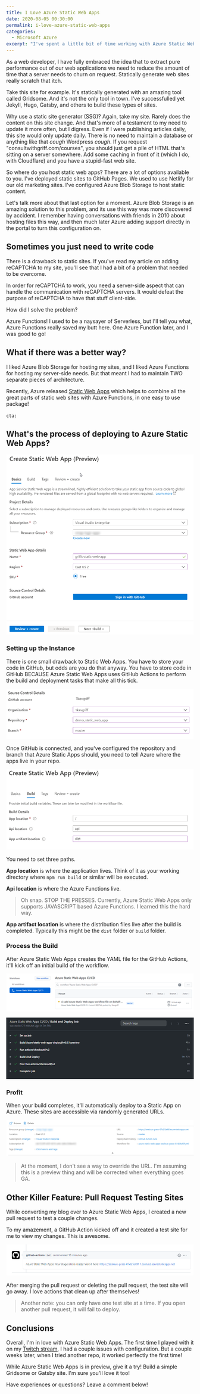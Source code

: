 ```yaml
---
title: I Love Azure Static Web Apps
date: 2020-08-05 00:30:00
permalink: i-love-azure-static-web-apps
categories:
  - Microsoft Azure
excerpt: "I've spent a little bit of time working with Azure Static Web Apps in their preview phase, and it's an amazing solution to a couple core problems I had with deploying static apps."
---
```


As a web developer, I have fully embraced the idea that to extract pure performance out of our web applications we need to reduce the amount of time that a server needs to churn on request.  Statically generate web sites really scratch that itch.

Take this site for example.  It's statically generated with an amazing tool called Gridsome.  And it's not the only tool in town.  I've successfulled yet Jekyll, Hugo, Gatsby, and others to build these types of sites.

Why use a static site generator (SSG)?  Again, take my site.  Rarely does the content on this site change.  And that's more of a testament to my need to update it more often, but I digress.  Even if I were publishing articles daily, this site would only update daily.  There is no need to maintain a database or anything like that *cough* Wordpress *cough*.  If you request "consultwithgriff.com/courses", you should just get a pile of HTML that's sitting on a server somewhere.  Add some caching in front of it (which I do, with Cloudflare) and you have a stupid-fast web site.

So where do you host static web apps?  There are a lot of options available to you.  I've deployed static sites to GitHub Pages.  We used to use Netlify for our old marketing sites.  I've configured Azure Blob Storage to host static content.

Let's talk more about that last option for a moment.  Azure Blob Storage is an amazing solution to this problem, and its use this way was more discovered by accident.  I remember having conversations with friends in 2010 about hosting files this way, and then much later Azure adding support directly in the portal to turn this configuration on.

## Sometimes you just need to write code

There is a drawback to static sites.  If you've read my article on adding reCAPTCHA to my site, you'll see that I had a bit of a problem that needed to be overcome.

In order for reCAPTCHA to work, you need a server-side aspect that can handle the communication with reCAPTCHA servers.  It would defeat the purpose of reCAPTCHA to have that stuff client-side.

How did I solve the problem?

Azure Functions!  I used to be a naysayer of Serverless, but I'll tell you what, Azure Functions really saved my butt here.  One Azure Function later, and I was good to go!

## What if there was a better way?

I liked Azure Blob Storage for hosting my sites, and I liked Azure Functions for hosting my server-side needs.  But that meant I had to maintain TWO separate pieces of architecture.

Recently, Azure released [Static Web Apps](https://azure.microsoft.com/en-us/services/app-service/static/) which helps to combine all the great parts of static web sites with Azure Functions, in one easy to use package! 

`cta:`

## What's the process of deploying to Azure Static Web Apps?  

![](./images/i-love-static-web-apps-001.png)

### Setting up the Instance

There is one small drawback to Static Web Apps.  You have to store your code in GitHub, but odds are you do that anyway.  You have to store code in GitHub BECAUSE Azure Static Web Apps uses GitHub Actions to perform the build and deployment tasks that make all this tick.

![](./images/i-love-static-web-apps-002.png)

Once GitHub is connected, and you've configured the repository and branch that Azure Static Apps should, you need to tell Azure where the apps live in your repo.

![](./images/i-love-static-web-apps-003.png)

You need to set three paths.

**App location** is where the application lives.  Think of it as your working directory where `npm run build` or similar will be executed.

**Api location** is where the Azure Functions live. 

> Oh snap.  STOP THE PRESSES.  Currently, Azure Static Web Apps only supports JAVASCRIPT based Azure Functions.  I learned this the hard way.  

**App artifact location** is where the distribution files live after the build is completed.  Typically this might be the `dist` folder or `build` folder.  

### Process the Build

After Azure Static Web Apps creates the YAML file for the GitHub Actions, it'll kick off an initial build of the workflow.

![](./images/i-love-static-web-apps-004.png)

![](./images/i-love-static-web-apps-006.png)

### Profit

When your build completes, it'll automatically deploy to a Static App on Azure.  These sites are accessible via randomly generated URLs.

![](./images/i-love-static-web-apps-005.png)

> At the moment, I don't see a way to override the URL.  I'm assuming this is a preview thing and will be corrected when everything goes GA.

## Other Killer Feature: Pull Request Testing Sites

While converting my blog over to Azure Static Web Apps, I created a new pull request to test a couple changes.

To my amazement, a GitHub Action kicked off and it created a test site for me to view my changes.  This is awesome.

![](./images/i-love-static-web-apps-007.png)

After merging the pull request or deleting the pull request, the test site will go away.  I love actions that clean up after themselves!

> Another note: you can only have one test site at a time.  If you open another pull request, it will fail to deploy.

## Conclusions

Overall, I'm in love with Azure Static Web Apps.  The first time I played with it on my [Twitch stream](https://twitch.tv/1kevgriff), I had a couple issues with configuration.  But a couple weeks later, when I tried another repo, it worked perfectly the first time!

While Azure Static Web Apps is in preview, give it a try!  Build a simple Gridsome or Gatsby site.  I'm sure you'll love it too!

Have experiences or questions?  Leave a comment below!